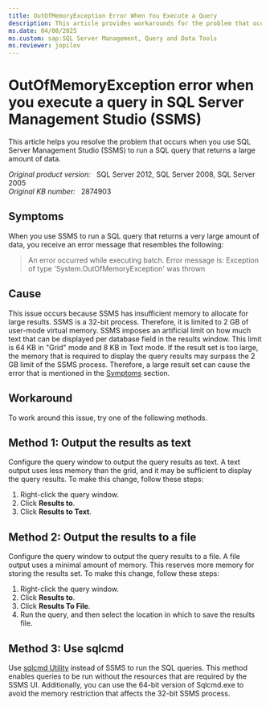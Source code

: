```yaml
---
title: OutOfMemoryException Error When You Execute a Query
description: This article provides workarounds for the problem that occurs when you use SQL Server Management Studio (SSMS) to run a SQL query that returns a large amount of data.
ms.date: 04/08/2025
ms.custom: sap:SQL Server Management, Query and Data Tools
ms.reviewer: jopilov
---
```

# OutOfMemoryException error when you execute a query in SQL Server Management Studio (SSMS)

This article helps you resolve the problem that occurs when you use SQL Server Management Studio (SSMS) to run a SQL query that returns a large amount of data.

_Original product version:_ &nbsp; SQL Server 2012, SQL Server 2008, SQL Server 2005  
_Original KB number:_ &nbsp; 2874903

## Symptoms

When you use SSMS to run a SQL query that returns a very large amount of data, you receive an error message that resembles the following:

> An error occurred while executing batch. Error message is: Exception of type 'System.OutOfMemoryException' was thrown

## Cause

This issue occurs because SSMS has insufficient memory to allocate for large results. SSMS is a 32-bit process. Therefore, it is limited to 2 GB of user-mode virtual memory. SSMS imposes an artificial limit on how much text that can be displayed per database field in the results window. This limit is 64 KB in "Grid" mode and 8 KB in Text mode. If the result set is too large, the memory that is required to display the query results may surpass the 2 GB limit of the SSMS process. Therefore, a large result set can cause the error that is mentioned in the [Symptoms](#symptoms) section.

## Workaround

To work around this issue, try one of the following methods.

## Method 1: Output the results as text

Configure the query window to output the query results as text. A text output uses less memory than the grid, and it may be sufficient to display the query results. To make this change, follow these steps:

1. Right-click the query window.
2. Click **Results to**.
3. Click **Results to Text**.

## Method 2: Output the results to a file

Configure the query window to output the query results to a file. A file output uses a minimal amount of memory. This reserves more memory for storing the results set. To make this change, follow these steps:

1. Right-click the query window.
2. Click **Results to**.
3. Click **Results To File**.
4. Run the query, and then select the location in which to save the results file.

## Method 3: Use sqlcmd

Use [sqlcmd Utility](/sql/tools/sqlcmd/sqlcmd-utility)  instead of SSMS to run the SQL queries. This method enables queries to be run without the resources that are required by the SSMS UI. Additionally, you can use the 64-bit version of Sqlcmd.exe to avoid the memory restriction that affects the 32-bit SSMS process.


